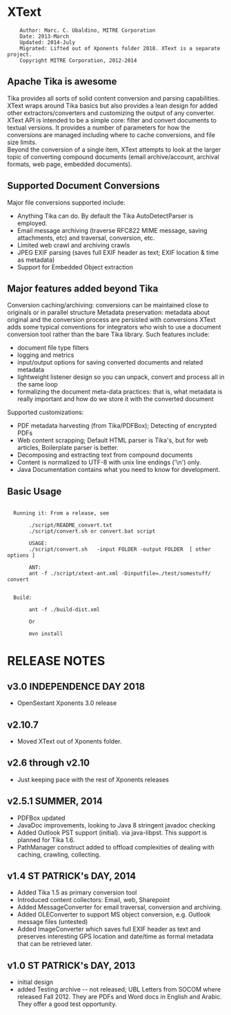 XText
=================
```
    Author: Marc. C. Ubaldino, MITRE Corporation
    Date: 2013-March
    Updated: 2014-July
    Migrated: Lifted out of Xponents folder 2018. XText is a separate project.
    Copyright MITRE Corporation, 2012-2014
```

Apache Tika is awesome
----------------------
Tika  provides all sorts of solid content conversion and parsing capabilities.  XText wraps around Tika basics but 
also provides a lean design for added other extractors/converters and customizing the output of any converter.   
XText API is intended to be a simple core:  filter and convert documents to textual versions.   It provides a 
number of parameters for how the conversions are managed including where to cache conversions, and file size limits.  
Beyond the conversion of a single item, XText attempts to look at the larger topic of converting compound 
documents (email archive/account, archival formats, web page, embedded documents).

Supported Document Conversions
------------------------------
Major file conversions supported include:
* Anything Tika can do. By default the Tika AutoDetectParser is employed.
* Email message archiving (traverse RFC822 MIME message, saving attachments, etc) and traversal, conversion, etc.
* Limited web crawl and archiving crawls
* JPEG EXIF parsing (saves full EXIF header as text; EXIF location & time as metadata)
* Support for Embedded Object extraction

Major features added beyond Tika
------------------------------

Conversion caching/archiving: conversions can be maintained close to originals or in parallel structure
Metadata preservation: metadata about original and the conversion process are persisted with conversions
XText adds some typical conventions for integrators who wish to use a document conversion tool rather than the 
bare Tika library.   Such features include:

- document file type filters
- logging and metrics
- input/output options for saving converted documents and related metadata
- lightweight listener design so you can unpack, convert and process all in the same loop
- formalizing the document meta-data practices: that is, what metadata is really important and how do we store it with the converted document


Supported customizations:

* PDF metadata harvesting (from Tika/PDFBox);  Detecting of encrypted PDFs
* Web content scrapping;  Default HTML parser is Tika's, but for web articles, Boilerplate parser is better.
* Decomposing and extracting text from compound documents
* Content is normalized to UTF-8 with unix line endings ('\n') only.
* Java Documentation contains what you need to know for development.

Basic Usage
-----------
```

  Running it: From a release, see

       ./script/README_convert.txt
       ./script/convert.sh or convert.bat script

       USAGE: 
       ./script/convert.sh   -input FOLDER -output FOLDER  [ other options ]

       ANT: 
       ant -f ./script/xtext-ant.xml -Dinputfile=./test/somestuff/  convert
       

  Build:

       ant -f ./build-dist.xml

       Or

       mvn install 
```
  

RELEASE NOTES
================

v3.0  INDEPENDENCE DAY 2018
-----------------------------
- OpenSextant Xponents 3.0 release

v2.10.7 
-----------------------------
- Moved XText out of Xponents folder.

v2.6 through v2.10 
-----------------------------
- Just keeping pace with the rest of Xponents releases

v2.5.1  SUMMER, 2014
------------------------------
- PDFBox updated
- JavaDoc improvements, looking to Java 8 stringent javadoc checking
- Added Outlook PST support (initial). via java-libpst.  This support is planned for Tika 1.6.
- PathManager construct added to offload complexities of dealing with caching, crawling, collecting.

v1.4  ST PATRICK's DAY, 2014
------------------------------
- Added Tika 1.5 as primary conversion tool
- Introduced content collectors: Email, web, Sharepoint
- Added MessageConverter for email traversal, conversion and archiving. 
- Added OLEConverter to support MS object conversion, e.g. Outlook message files (untested)
- Added ImageConverter which saves full EXIF header as text and preserves interesting GPS location and date/time as formal metadata that can be retrieved later.

v1.0  ST PATRICK's  DAY, 2013
------------------------------
- initial design
- added Testing archive -- not released;  UBL Letters from SOCOM where released Fall 2012.  They are PDFs and Word docs in English and Arabic.  They offer a good test opportunity.



